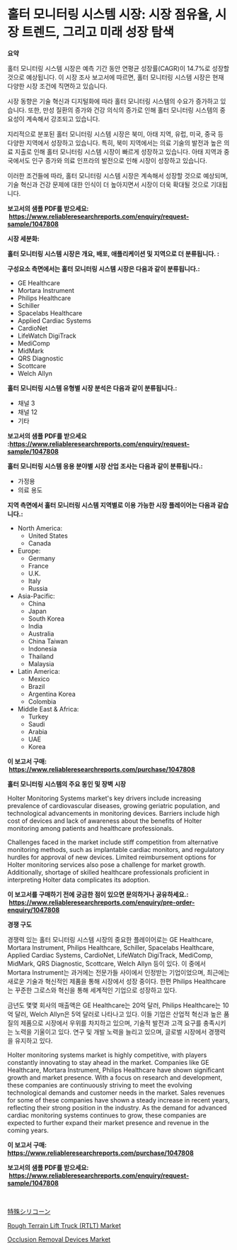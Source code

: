 <p><h1>홀터 모니터링 시스템 시장: 시장 점유율, 시장 트렌드, 그리고 미래 성장 탐색</h1></p><p><strong>요약</strong></p>
<p><p>홀터 모니터링 시스템 시장은 예측 기간 동안 연평균 성장률(CAGR)이 14.7%로 성장할 것으로 예상됩니다. 이 시장 조사 보고서에 따르면, 홀터 모니터링 시스템 시장은 현재 다양한 시장 조건에 직면하고 있습니다.</p><p>시장 동향은 기술 혁신과 디지털화에 따라 홀터 모니터링 시스템의 수요가 증가하고 있습니다. 또한, 만성 질환의 증가와 건강 의식의 증가로 인해 홀터 모니터링 시스템의 중요성이 계속해서 강조되고 있습니다.</p><p>지리적으로 분포된 홀터 모니터링 시스템 시장은 북미, 아태 지역, 유럽, 미국, 중국 등 다양한 지역에서 성장하고 있습니다. 특히, 북미 지역에서는 의료 기술의 발전과 높은 의료 지출로 인해 홀터 모니터링 시스템 시장이 빠르게 성장하고 있습니다. 아태 지역과 중국에서도 인구 증가와 의료 인프라의 발전으로 인해 시장이 성장하고 있습니다.</p><p>이러한 조건들에 따라, 홀터 모니터링 시스템 시장은 계속해서 성장할 것으로 예상되며, 기술 혁신과 건강 문제에 대한 인식이 더 높아지면서 시장이 더욱 확대될 것으로 기대됩니다.</p></p>
<p><strong>보고서의 샘플 PDF를 받으세요: &nbsp;<a href="https://www.reliableresearchreports.com/enquiry/request-sample/1047808">https://www.reliableresearchreports.com/enquiry/request-sample/1047808</a></strong></p>
<p><strong>시장 세분화:</strong></p>
<p><strong> 홀터 모니터링 시스템 시장은 개요, 배포, 애플리케이션 및 지역으로 더 분류됩니다. :</strong></p>
<p><strong>구성요소 측면에서는 홀터 모니터링 시스템 시장은 다음과 같이 분류됩니다.:</strong></p>
<p><ul><li>GE Healthcare</li><li>Mortara Instrument</li><li>Philips Healthcare</li><li>Schiller</li><li>Spacelabs Healthcare</li><li>Applied Cardiac Systems</li><li>CardioNet</li><li>LifeWatch DigiTrack</li><li>MediComp</li><li>MidMark</li><li>QRS Diagnostic</li><li>Scottcare</li><li>Welch Allyn</li></ul></p>
<p><strong> 홀터 모니터링 시스템 유형별 시장 분석은 다음과 같이 분류됩니다.:</strong></p>
<p><ul><li>채널 3</li><li>채널 12</li><li>기타</li></ul></p>
<p><strong>보고서의 샘플 PDF를 받으세요 :<a href="https://www.reliableresearchreports.com/enquiry/request-sample/1047808">https://www.reliableresearchreports.com/enquiry/request-sample/1047808</a></strong></p>
<p><strong> 홀터 모니터링 시스템 응용 분야별 시장 산업 조사는 다음과 같이 분류됩니다.:</strong></p>
<p><ul><li>가정용</li><li>의료 용도</li></ul></p>
<p><strong>지역 측면에서 홀터 모니터링 시스템 지역별로 이용 가능한 시장 플레이어는 다음과 같습니다.:</strong></p>
<p><ul>
    <li>
        North America:
        <ul>
            <li>United States</li>
            <li>Canada</li>
        </ul>
    </li>
    <li>
        Europe:
        <ul>
            <li>Germany</li>
            <li>France</li>
            <li>U.K.</li>
            <li>Italy</li>
            <li>Russia</li>
        </ul>
    </li>
    <li>
        Asia-Pacific:
        <ul>
            <li>China</li>
            <li>Japan</li>
            <li>South Korea</li>
            <li>India</li>
            <li>Australia</li>
            <li>China Taiwan</li>
            <li>Indonesia</li>
            <li>Thailand</li>
            <li>Malaysia</li>
        </ul>
    </li>
    <li>
        Latin America:
        <ul>
            <li>Mexico</li>
            <li>Brazil</li>
            <li>Argentina Korea</li>
            <li>Colombia</li>
        </ul>
    </li>
    <li>
        Middle East & Africa:
        <ul>
            <li>Turkey</li>
            <li>Saudi</li>
            <li>Arabia</li>
            <li>UAE</li>
            <li>Korea</li>
        </ul>
    </li>
    </ul></p>
<p><strong>이 보고서 구매: &nbsp;<a href="https://www.reliableresearchreports.com/purchase/1047808">https://www.reliableresearchreports.com/purchase/1047808</a></strong></p>
<p><strong>홀터 모니터링 시스템의 주요 동인 및 장벽 시장</strong></p>
<p><p>Holter Monitoring Systems market's key drivers include increasing prevalence of cardiovascular diseases, growing geriatric population, and technological advancements in monitoring devices. Barriers include high cost of devices and lack of awareness about the benefits of Holter monitoring among patients and healthcare professionals.</p><p>Challenges faced in the market include stiff competition from alternative monitoring methods, such as implantable cardiac monitors, and regulatory hurdles for approval of new devices. Limited reimbursement options for Holter monitoring services also pose a challenge for market growth. Additionally, shortage of skilled healthcare professionals proficient in interpreting Holter data complicates its adoption.</p></p>
<p><strong>이 보고서를 구매하기 전에 궁금한 점이 있으면 문의하거나 공유하세요.: &nbsp;<a href="https://www.reliableresearchreports.com/enquiry/pre-order-enquiry/1047808">https://www.reliableresearchreports.com/enquiry/pre-order-enquiry/1047808</a></strong></p>
<p><strong>경쟁 구도</strong></p>
<p><p>경쟁력 있는 홀터 모니터링 시스템 시장의 중요한 플레이어로는 GE Healthcare, Mortara Instrument, Philips Healthcare, Schiller, Spacelabs Healthcare, Applied Cardiac Systems, CardioNet, LifeWatch DigiTrack, MediComp, MidMark, QRS Diagnostic, Scottcare, Welch Allyn 등이 있다. 이 중에서 Mortara Instrument는 과거에는 전문가들 사이에서 인정받는 기업이었으며, 최근에는 새로운 기술과 혁신적인 제품을 통해 시장에서 성장 중이다. 한편 Philips Healthcare는 꾸준한 그로스와 혁신을 통해 세계적인 기업으로 성장하고 있다.</p><p>금년도 몇몇 회사의 매출액은 GE Healthcare는 20억 달러, Philips Healthcare는 10억 달러, Welch Allyn은 5억 달러로 나타나고 있다. 이들 기업은 산업적 혁신과 높은 품질의 제품으로 시장에서 우위를 차지하고 있으며, 기술적 발전과 고객 요구를 충족시키는 노력을 기울이고 있다. 연구 및 개발 노력을 늘리고 있으며, 글로벌 시장에서 경쟁력을 유지하고 있다.</p><p>Holter monitoring systems market is highly competitive, with players constantly innovating to stay ahead in the market. Companies like GE Healthcare, Mortara Instrument, Philips Healthcare have shown significant growth and market presence. With a focus on research and development, these companies are continuously striving to meet the evolving technological demands and customer needs in the market. Sales revenues for some of these companies have shown a steady increase in recent years, reflecting their strong position in the industry. As the demand for advanced cardiac monitoring systems continues to grow, these companies are expected to further expand their market presence and revenue in the coming years.</p></p>
<p><strong>이 보고서 구매: &nbsp; <a href="https://www.reliableresearchreports.com/purchase/1047808">https://www.reliableresearchreports.com/purchase/1047808</a></strong></p>
<p><strong>보고서의 샘플 PDF를 받으세요: &nbsp;<a href="https://www.reliableresearchreports.com/enquiry/request-sample/1047808">https://www.reliableresearchreports.com/enquiry/request-sample/1047808</a></strong><strong></strong></p>
<p>&nbsp;</p>
<p><p><a href="https://medium.com/@fatimaklein1922/%E7%89%B9%E6%AE%8A%E3%82%B7%E3%83%AA%E3%82%B3%E3%83%BC%E3%83%B3%E5%B8%82%E5%A0%B4%E3%81%AE%E8%A6%8F%E6%A8%A1-cagr-%E3%83%88%E3%83%AC%E3%83%B3%E3%83%892024-2030-ae92593eb017">特殊シリコーン</a></p><p><a href="https://github.com/Hazelklievgspy6vdcsmu106w/Market-Research-Report-List-1/blob/main/rough-terrain-lift-truck-rtlt-market.md">Rough Terrain Lift Truck (RTLT) Market</a></p><p><a href="https://view.publitas.com/reportprime-1/occlusion-removal-devices-market-size-growing-and-forecasted-for-period-from-2023-2030-and-provides-complete-market-analysis-of-this-market/">Occlusion Removal Devices Market</a></p></p>